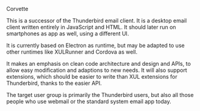 Corvette

This is a successor of the Thunderbird email client.
It is a desktop email client written entirely in JavaScript and HTML.
It should later run on smartphones as app as well, using a different UI.

It is currently based on Electron as runtime, but may be adapted to use
other runtimes like XULRunner and Cordova as well.

It makes an emphasis on clean code architecture and design and APIs,
to allow easy modification and adaptions to new needs.
It will also support extensions, which should be easier to write than
XUL extensions for Thunderbird, thanks to the easier API.

The target user group is primarily the Thunderbird users, but also
all those people who use webmail or the standard system email app today.
